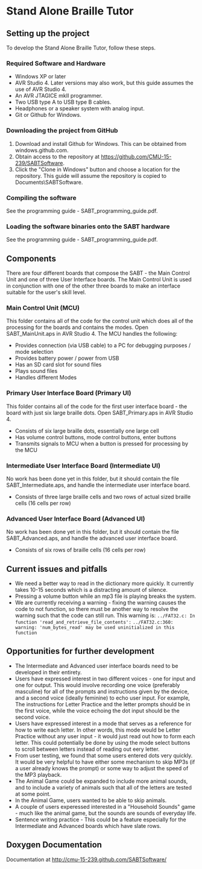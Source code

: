 # Stand Alone Braille Tutor

## Setting up the project

To develop the Stand Alone Braille Tutor, follow these steps.

### Required Software and Hardware
- Windows XP or later
- AVR Studio 4. Later versions may also work, but this guide assumes the use of AVR Studio 4. 
- An AVR JTAGICE mkII programmer.
- Two USB type A to USB type B cables.
- Headphones or a speaker system with analog input.
- Git or Github for Windows.

### Downloading the project from GitHub
1. Download and install Github for Windows. This can be obtained from windows.github.com. 
2. Obtain access to the repository at https://github.com/CMU-15-239/SABTSoftware.
3. Click the "Clone in Windows" button and choose a location for the repository. This guide will assume the repository is copied to Documents\SABTSoftware.

### Compiling the software
See the programming guide - SABT\_programming\_guide.pdf.

### Loading the software binaries onto the SABT hardware
See the programming guide - SABT\_programming\_guide.pdf.

## Components
There are four different boards that compose the SABT - the Main Control Unit and
one of three User Interface boards. The Main Control Unit is used in conjunction with one of the other three boards to make an interface suitable for the user's skill level.
### Main Control Unit (MCU)
This folder contains all of the code for the control unit which does all of the processing for the boards and contains the modes. Open SABT\_MainUnit.aps in AVR Studio 4.
The MCU handles the following:
- Provides connection (via USB cable) to a PC for debugging purposes / mode
  selection
- Provides battery power / power from USB
- Has an SD card slot for sound files
- Plays sound files
- Handles different Modes

### Primary User Interface Board (Primary UI)
This folder contains all of the code for the first user interface board - the board with just six large braille dots. Open SABT\_Primary.aps in AVR Studio 4.
- Consists of six large braille dots, essentially one large cell
- Has volume control buttons, mode control buttons, enter buttons
- Transmits signals to MCU when a button is pressed for processing by the MCU

### Intermediate User Interface Board (Intermediate UI)
No work has been done yet in this folder, but it should contain the file SABT\_Intermediate.aps, and handle the intermediate user interface board.
- Consists of three large braille cells and two rows of actual sized braille
  cells (16 cells per row)

### Advanced User Interface Board (Advanced UI)
No work has been done yet in this folder, but it should contain the file SABT\_Advanced.aps, and handle the advanced user interface board.
- Consists of six rows of braille cells (16 cells per row)

## Current issues and pitfalls
- We need a better way to read in the dictionary more quickly. It currently takes 10-15 seconds which is a distracting amount of silence.
- Pressing a volume button while an mp3 file is playing breaks the system.
- We are currently receiving a warning - fixing the warning causes the code to not function, so there must be another way to resolve the warning such that the code can still run. This warning is: 
```../FAT32.c: In function 'read_and_retrieve_file_contents':```
```../FAT32.c:360: warning: 'num_bytes_read' may be used uninitialized in this function```

## Opportunities for further development
- The Intermediate and Advanced user interface boards need to be developed in their entirety.
- Users have expressed interest in two different voices - one for input and one for output. This would involve recording one voice (preferably masculine) for all of the prompts and instructions given by the device, and a second voice (ideally feminine) to echo user input. For example, The instructions for Letter Practice and the letter prompts should be in the first voice, while the voice echoing the dot input should be the second voice.
- Users have expressed interest in a mode that serves as a reference for how to write each letter. In other words, this mode would be Letter Practice without any user input - it would just read out how to form each letter. This could potentially be done by using the mode select buttons to scroll between letters instead of reading out eery letter.
- From user testing, we found that some users entered dots very quickly. It would be very helpful to have either some mechanism to skip MP3s (if a user already knows the prompt) or some way to adjust the speed of the MP3 playback.
- The Animal Game could be expanded to include more animal sounds, and to include a variety of animals such that all of the letters are tested at some point.
- In the Animal Game, users wanted to be able to skip animals.
- A couple of users experessed interested in a "Household Sounds" game - much like the animal game, but the sounds are sounds of everyday life.
- Sentence writing practice - This could be a feature especially for the Intermediate and Advanced boards which have slate rows.

## Doxygen Documentation  
Documentation at http://cmu-15-239.github.com/SABTSoftware/
